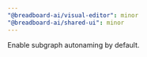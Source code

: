 ```yaml
---
"@breadboard-ai/visual-editor": minor
"@breadboard-ai/shared-ui": minor
---
```


Enable subgraph autonaming by default.
